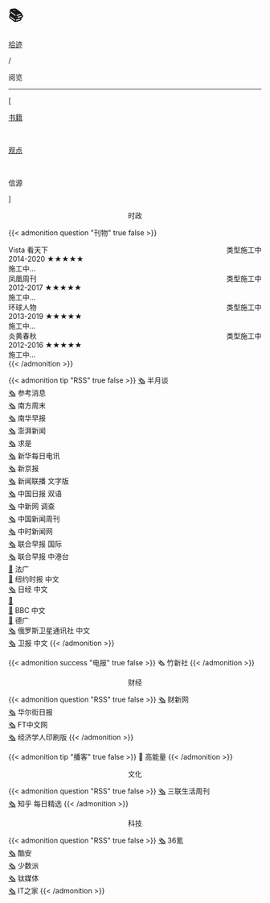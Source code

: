 # 📚


<div class="nav-tab">
  <a href="../../cages"><p class="not">拾迹</p></a>
  <p class="now">/</p><p class="now">阅览</p>
</div>

---

<div class="nav-tab">
  <p class="bord">[</p>
  <a href="../books"><p class="not">书籍</p></a>&nbsp;
  <a href="../view"><p class="not">观点</p></a>&nbsp;
  <p class="now">信源</p>
  <p class="bord">]</p>
</div>

<center><p class="tabtag">时政</p></center>

{{< admonition question "刊物" true false >}}
<div class="culture-list" cover-src="" json-src="books.json">
  <div class="media">
    <div class="media-cover" style="background-image:url(https://z1.ax1x.com/2023/11/11/pi8g7Nt.jpg)"></div>
    <div class="media-meta">
      <div class="media-meta-item title">Vista 看天下<span style="float:right;font-weight:400">类型施工中</span></div>
      <div class="media-meta-item">
        <span class="author">2014-2020</span>
        <span class="star-score">★★★★★<span class="grey-star"></span></span>
      </div>
      <div class="media-meta-item intro">施工中...</div>
    </div>
  </div>
  <div class="media">
    <div class="media-cover" style="background-image:url(https://z1.ax1x.com/2023/11/11/pi8gH4P.jpg)"></div>
    <div class="media-meta">
      <div class="media-meta-item title">凤凰周刊<span style="float:right;font-weight:400">类型施工中</span></div>
      <div class="media-meta-item">
        <span class="author">2012-2017</span>
        <span class="star-score">★★★★★<span class="grey-star"></span></span>
      </div>
      <div class="media-meta-item intro">施工中...</div>
    </div>
  </div>
  <div class="media">
    <div class="media-cover" style="background-image:url(https://z1.ax1x.com/2023/11/11/pi8gOgS.jpg)"></div>
    <div class="media-meta">
      <div class="media-meta-item title">环球人物<span style="float:right;font-weight:400">类型施工中</span></div>
      <div class="media-meta-item">
        <span class="author">2013-2019</span>
        <span class="star-score">★★★★★<span class="grey-star"></span></span>
      </div>
      <div class="media-meta-item intro">施工中...</div>
    </div>
  </div>
  <div class="media">
    <div class="media-cover" style="background-image:url(https://z1.ax1x.com/2023/11/11/pi8gq9f.jpg)"></div>
    <div class="media-meta">
      <div class="media-meta-item title">炎黄春秋<span style="float:right;font-weight:400">类型施工中</span></div>
      <div class="media-meta-item">
        <span class="author">2012-2016</span>
        <span class="star-score">★★★★★<span class="grey-star"></span></span>
      </div>
      <div class="media-meta-item intro">施工中...</div>
    </div>
  </div>
</div>
{{< /admonition >}}

{{< admonition tip "RSS" true false >}}
[🗞️](https://plink.anyfeeder.com/weixin/banyuetan-weixin) 半月谈<br>
[🗞️](https://plink.anyfeeder.com/weixin/ckxxwx) 参考消息<br>
[🗞️](https://feedx.net/rss/infzm.xml) 南方周末<br>
[🗞️](https://feedx.net/rss/scmp.xml) 南华早报<br>
[🗞️](https://rsshub.app/thepaper/sidebar/hotNews) 澎湃新闻<br>
[🗞️](https://feedx.net/rss/qstheory.xml) 求是<br>
[🗞️](https://rsshub.app/mrdx/today) 新华每日电讯<br>
[🗞️](https://plink.anyfeeder.com/bjnews) 新京报<br>
[🗞️](https://rsshub.app/xinwenlianbo/index) 新闻联播 文字版<br>
[🗞️](https://plink.anyfeeder.com/chinadaily/dual) 中国日报 双语<br>
[🗞️](https://rsshub.app/chinanews) 中新网 调查<br>
[🗞️](https://rsshub.app/inewsweek/survey) 中国新闻周刊<br>
[🗞️](https://rsshub.app/chinatimes/realtimenews ) 中时新闻网<br>
[🗞️](https://plink.anyfeeder.com/zaobao/realtime/world) 联合早报 国际<br>
[🗞️](https://plink.anyfeeder.com/zaobao/realtime/world) 联合早报 中港台<br>
[🔐](https://www.rfi.fr/cn/滚动新闻/rss) 法广<br>
[🔐](https://cn.nytimes.com/rss.html) 纽约时报 中文<br>
[🗞️](https://rsshub.app/nikkei/cn) 日经 中文<br>
[🔐](https://feeds.feedburner.com/chinadigitaltimes/IyPt)<br>
[🔐](https://feeds.bbci.co.uk/zhongwen/trad/rss.xml) BBC 中文<br>
[🔐](https://rss.dw.de/rdf/rss-chi-all) 德广<br>
[🗞️](https://rsshub.app/sputniknews/news/chinese) 俄罗斯卫星通讯社 中文<br>
[🗞️](https://rsshub.app/guardian/editorial) 卫报 中文
{{< /admonition >}}

{{< admonition success "电报" true false >}}
🗞️ 竹新社
{{< /admonition >}}

<center><p class="tabtag">财经</p></center>

{{< admonition question "RSS" true false >}}
[🗞️](https://plink.anyfeeder.com/weixin/caixinwang) 财新网<br>
[🗞️](https://feedx.net/rss/wsj.xml) 华尔街日报<br>
[🗞️](https://rsshub.app/ft/chinese/hotstoryby7day) FT中文网<br>
[🗞️](https://feedx.net/rss/economistp.xml) 经济学人印刷版
{{< /admonition >}}

{{< admonition tip "播客" true false >}}
🎤 高能量
{{< /admonition >}}

<center><p class="tabtag">文化</p></center>

{{< admonition question "RSS" true false >}}
[🗞️](https://plink.anyfeeder.com/weixin/lifeweek) 三联生活周刊<br>
[🗞️](https://www.zhihu.com/rss) 知乎 每日精选
{{< /admonition >}}

<center><p class="tabtag">科技</p></center>

{{< admonition question "RSS" true false >}}
[🗞️](https://36kr.com/feed) 36氪<br>
[🗞️](https://rsshub.app/coolapk/tuwen-xinxian) 酷安<br>
[🗞️](https://sspai.com/feed) 少数派<br>
[🗞️](http://www.tmtpost.com/feed) 钛媒体<br>
[🗞️](https://www.ithome.com/rss/) IT之家
{{< /admonition >}}
